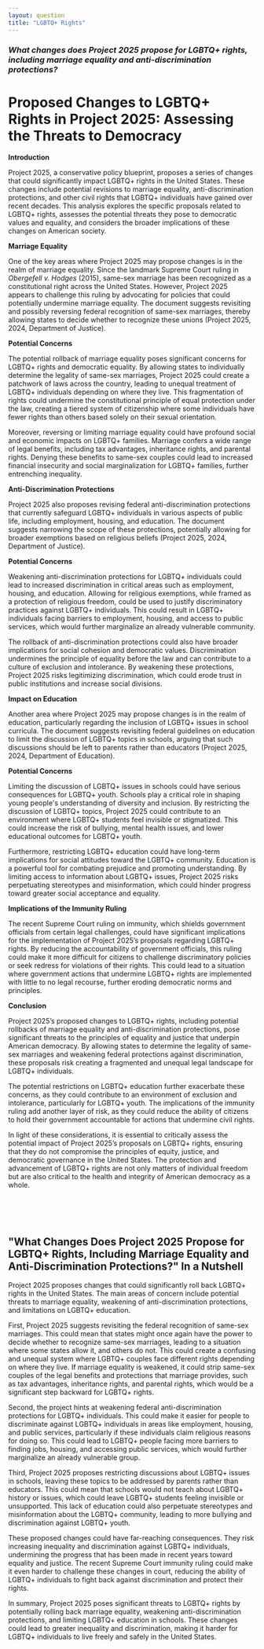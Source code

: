 ```yaml
---
layout: question
title: "LGBTQ+ Rights"
---
```


### *What changes does Project 2025 propose for LGBTQ+ rights, including marriage equality and anti-discrimination protections?*


# Proposed Changes to LGBTQ+ Rights in Project 2025: Assessing the Threats to Democracy

**Introduction**

Project 2025, a conservative policy blueprint, proposes a series of changes that could significantly impact LGBTQ+ rights in the United States. These changes include potential revisions to marriage equality, anti-discrimination protections, and other civil rights that LGBTQ+ individuals have gained over recent decades. This analysis explores the specific proposals related to LGBTQ+ rights, assesses the potential threats they pose to democratic values and equality, and considers the broader implications of these changes on American society.

**Marriage Equality**

One of the key areas where Project 2025 may propose changes is in the realm of marriage equality. Since the landmark Supreme Court ruling in *Obergefell v. Hodges* (2015), same-sex marriage has been recognized as a constitutional right across the United States. However, Project 2025 appears to challenge this ruling by advocating for policies that could potentially undermine marriage equality. The document suggests revisiting and possibly reversing federal recognition of same-sex marriages, thereby allowing states to decide whether to recognize these unions (Project 2025, 2024, Department of Justice).

**Potential Concerns**

The potential rollback of marriage equality poses significant concerns for LGBTQ+ rights and democratic equality. By allowing states to individually determine the legality of same-sex marriages, Project 2025 could create a patchwork of laws across the country, leading to unequal treatment of LGBTQ+ individuals depending on where they live. This fragmentation of rights could undermine the constitutional principle of equal protection under the law, creating a tiered system of citizenship where some individuals have fewer rights than others based solely on their sexual orientation.

Moreover, reversing or limiting marriage equality could have profound social and economic impacts on LGBTQ+ families. Marriage confers a wide range of legal benefits, including tax advantages, inheritance rights, and parental rights. Denying these benefits to same-sex couples could lead to increased financial insecurity and social marginalization for LGBTQ+ families, further entrenching inequality.

**Anti-Discrimination Protections**

Project 2025 also proposes revising federal anti-discrimination protections that currently safeguard LGBTQ+ individuals in various aspects of public life, including employment, housing, and education. The document suggests narrowing the scope of these protections, potentially allowing for broader exemptions based on religious beliefs (Project 2025, 2024, Department of Justice).

**Potential Concerns**

Weakening anti-discrimination protections for LGBTQ+ individuals could lead to increased discrimination in critical areas such as employment, housing, and education. Allowing for religious exemptions, while framed as a protection of religious freedom, could be used to justify discriminatory practices against LGBTQ+ individuals. This could result in LGBTQ+ individuals facing barriers to employment, housing, and access to public services, which would further marginalize an already vulnerable community.

The rollback of anti-discrimination protections could also have broader implications for social cohesion and democratic values. Discrimination undermines the principle of equality before the law and can contribute to a culture of exclusion and intolerance. By weakening these protections, Project 2025 risks legitimizing discrimination, which could erode trust in public institutions and increase social divisions.

**Impact on Education**

Another area where Project 2025 may propose changes is in the realm of education, particularly regarding the inclusion of LGBTQ+ issues in school curricula. The document suggests revisiting federal guidelines on education to limit the discussion of LGBTQ+ topics in schools, arguing that such discussions should be left to parents rather than educators (Project 2025, 2024, Department of Education).

**Potential Concerns**

Limiting the discussion of LGBTQ+ issues in schools could have serious consequences for LGBTQ+ youth. Schools play a critical role in shaping young people's understanding of diversity and inclusion. By restricting the discussion of LGBTQ+ topics, Project 2025 could contribute to an environment where LGBTQ+ students feel invisible or stigmatized. This could increase the risk of bullying, mental health issues, and lower educational outcomes for LGBTQ+ youth.

Furthermore, restricting LGBTQ+ education could have long-term implications for social attitudes toward the LGBTQ+ community. Education is a powerful tool for combating prejudice and promoting understanding. By limiting access to information about LGBTQ+ issues, Project 2025 risks perpetuating stereotypes and misinformation, which could hinder progress toward greater social acceptance and equality.

**Implications of the Immunity Ruling**

The recent Supreme Court ruling on immunity, which shields government officials from certain legal challenges, could have significant implications for the implementation of Project 2025’s proposals regarding LGBTQ+ rights. By reducing the accountability of government officials, this ruling could make it more difficult for citizens to challenge discriminatory policies or seek redress for violations of their rights. This could lead to a situation where government actions that undermine LGBTQ+ rights are implemented with little to no legal recourse, further eroding democratic norms and principles.

**Conclusion**

Project 2025’s proposed changes to LGBTQ+ rights, including potential rollbacks of marriage equality and anti-discrimination protections, pose significant threats to the principles of equality and justice that underpin American democracy. By allowing states to determine the legality of same-sex marriages and weakening federal protections against discrimination, these proposals risk creating a fragmented and unequal legal landscape for LGBTQ+ individuals.

The potential restrictions on LGBTQ+ education further exacerbate these concerns, as they could contribute to an environment of exclusion and intolerance, particularly for LGBTQ+ youth. The implications of the immunity ruling add another layer of risk, as they could reduce the ability of citizens to hold their government accountable for actions that undermine civil rights.

In light of these considerations, it is essential to critically assess the potential impact of Project 2025’s proposals on LGBTQ+ rights, ensuring that they do not compromise the principles of equity, justice, and democratic governance in the United States. The protection and advancement of LGBTQ+ rights are not only matters of individual freedom but are also critical to the health and integrity of American democracy as a whole.

<br>
<br>
<br>

## <span id="nutshell">"What Changes Does Project 2025 Propose for LGBTQ+ Rights, Including Marriage Equality and Anti-Discrimination Protections?" In a Nutshell</span>

Project 2025 proposes changes that could significantly roll back LGBTQ+ rights in the United States. The main areas of concern include potential threats to marriage equality, weakening of anti-discrimination protections, and limitations on LGBTQ+ education.

First, Project 2025 suggests revisiting the federal recognition of same-sex marriages. This could mean that states might once again have the power to decide whether to recognize same-sex marriages, leading to a situation where some states allow it, and others do not. This could create a confusing and unequal system where LGBTQ+ couples face different rights depending on where they live. If marriage equality is weakened, it could strip same-sex couples of the legal benefits and protections that marriage provides, such as tax advantages, inheritance rights, and parental rights, which would be a significant step backward for LGBTQ+ rights.

Second, the project hints at weakening federal anti-discrimination protections for LGBTQ+ individuals. This could make it easier for people to discriminate against LGBTQ+ individuals in areas like employment, housing, and public services, particularly if these individuals claim religious reasons for doing so. This could lead to LGBTQ+ people facing more barriers to finding jobs, housing, and accessing public services, which would further marginalize an already vulnerable group.

Third, Project 2025 proposes restricting discussions about LGBTQ+ issues in schools, leaving these topics to be addressed by parents rather than educators. This could mean that schools would not teach about LGBTQ+ history or issues, which could leave LGBTQ+ students feeling invisible or unsupported. This lack of education could also perpetuate stereotypes and misinformation about the LGBTQ+ community, leading to more bullying and discrimination against LGBTQ+ youth.

These proposed changes could have far-reaching consequences. They risk increasing inequality and discrimination against LGBTQ+ individuals, undermining the progress that has been made in recent years toward equality and justice. The recent Supreme Court immunity ruling could make it even harder to challenge these changes in court, reducing the ability of LGBTQ+ individuals to fight back against discrimination and protect their rights.

In summary, Project 2025 poses significant threats to LGBTQ+ rights by potentially rolling back marriage equality, weakening anti-discrimination protections, and limiting LGBTQ+ education in schools. These changes could lead to greater inequality and discrimination, making it harder for LGBTQ+ individuals to live freely and safely in the United States.
